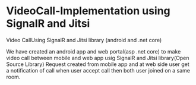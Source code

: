 # VideoCall-Implementation using SignalR and Jitsi
Video CallUsing SignalR and Jitsi library (android and .net core)

We have created an android app and web portal(asp .net core) to make video call between mobile and web app usig SignalR and Jitsi library(Open Source Library)
Request created from mobile app and at web side user get a notification of call when user accept call then both user joined on a same room.
